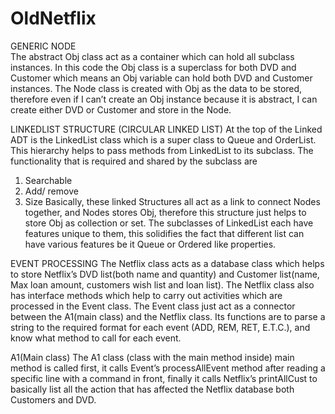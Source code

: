 # OldNetflix

GENERIC NODE  
The abstract Obj class act as a container which can hold all subclass instances. In this code the Obj class is a superclass for both DVD and Customer which means an Obj variable can hold both DVD and Customer instances. The Node class is created with Obj as the data to be stored, therefore even if I can’t create an Obj instance because it is abstract, I can create either DVD or Customer and store in the Node.
                                                                                                                                        

LINKEDLIST STRUCTURE (CIRCULAR LINKED LIST)
At the top of the Linked ADT is the LinkedList class which is a super class to Queue and OrderList. This hierarchy helps to pass methods from LinkedList to its subclass. The functionality that is required and shared by the subclass are
1.	Searchable
2.	Add/ remove 
3.	Size
Basically, these linked Structures all act as a link to connect Nodes together, and Nodes stores Obj, therefore this structure just helps to store Obj as collection or set. The subclasses of LinkedList each have features unique to them, this solidifies the fact that different list can have various features be it Queue or Ordered like properties.


EVENT PROCESSING 
The Netflix class acts as a database class which helps to store Netflix’s DVD list(both name and quantity) and Customer list(name, Max loan amount, customers wish list and loan list). The Netflix class also has interface methods which help to carry out activities which are processed in the Event class. The Event class just act as a connector between the A1(main class) and the Netflix class. Its functions are to parse a string to the required format for each event (ADD, REM, RET, E.T.C.), and know what method to call for each event.

A1(Main class) 
The A1 class (class with the main method inside) main method is called first, it calls Event’s processAllEvent method after reading a specific line with a command in front, finally it calls Netflix’s printAllCust to basically list all the action that has affected the Netflix database both Customers and DVD.









                                                                                                                                  
